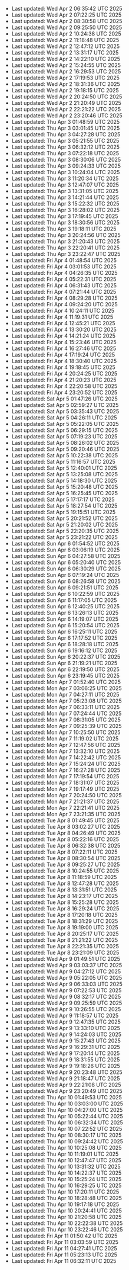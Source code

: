 
- Last updated: Wed Apr  2 06:35:42 UTC 2025
- Last updated: Wed Apr  2 07:22:25 UTC 2025
- Last updated: Wed Apr  2 08:30:58 UTC 2025
- Last updated: Wed Apr  2 09:25:50 UTC 2025
- Last updated: Wed Apr  2 10:24:38 UTC 2025
- Last updated: Wed Apr  2 11:18:48 UTC 2025
- Last updated: Wed Apr  2 12:47:12 UTC 2025
- Last updated: Wed Apr  2 13:31:17 UTC 2025
- Last updated: Wed Apr  2 14:22:10 UTC 2025
- Last updated: Wed Apr  2 15:24:55 UTC 2025
- Last updated: Wed Apr  2 16:29:53 UTC 2025
- Last updated: Wed Apr  2 17:19:53 UTC 2025
- Last updated: Wed Apr  2 18:31:36 UTC 2025
- Last updated: Wed Apr  2 19:18:15 UTC 2025
- Last updated: Wed Apr  2 20:24:50 UTC 2025
- Last updated: Wed Apr  2 21:20:49 UTC 2025
- Last updated: Wed Apr  2 22:21:22 UTC 2025
- Last updated: Wed Apr  2 23:20:46 UTC 2025
- Last updated: Thu Apr  3 01:48:59 UTC 2025
- Last updated: Thu Apr  3 03:01:45 UTC 2025
- Last updated: Thu Apr  3 04:27:28 UTC 2025
- Last updated: Thu Apr  3 05:21:55 UTC 2025
- Last updated: Thu Apr  3 06:32:12 UTC 2025
- Last updated: Thu Apr  3 07:22:18 UTC 2025
- Last updated: Thu Apr  3 08:30:06 UTC 2025
- Last updated: Thu Apr  3 09:24:33 UTC 2025
- Last updated: Thu Apr  3 10:24:04 UTC 2025
- Last updated: Thu Apr  3 11:20:34 UTC 2025
- Last updated: Thu Apr  3 12:47:07 UTC 2025
- Last updated: Thu Apr  3 13:31:05 UTC 2025
- Last updated: Thu Apr  3 14:21:44 UTC 2025
- Last updated: Thu Apr  3 15:22:32 UTC 2025
- Last updated: Thu Apr  3 16:28:02 UTC 2025
- Last updated: Thu Apr  3 17:19:45 UTC 2025
- Last updated: Thu Apr  3 18:30:56 UTC 2025
- Last updated: Thu Apr  3 19:18:11 UTC 2025
- Last updated: Thu Apr  3 20:24:56 UTC 2025
- Last updated: Thu Apr  3 21:20:43 UTC 2025
- Last updated: Thu Apr  3 22:20:41 UTC 2025
- Last updated: Thu Apr  3 23:22:47 UTC 2025
- Last updated: Fri Apr  4 01:48:54 UTC 2025
- Last updated: Fri Apr  4 03:01:53 UTC 2025
- Last updated: Fri Apr  4 04:26:35 UTC 2025
- Last updated: Fri Apr  4 05:22:31 UTC 2025
- Last updated: Fri Apr  4 06:31:43 UTC 2025
- Last updated: Fri Apr  4 07:21:44 UTC 2025
- Last updated: Fri Apr  4 08:29:28 UTC 2025
- Last updated: Fri Apr  4 09:24:20 UTC 2025
- Last updated: Fri Apr  4 10:24:11 UTC 2025
- Last updated: Fri Apr  4 11:19:31 UTC 2025
- Last updated: Fri Apr  4 12:45:21 UTC 2025
- Last updated: Fri Apr  4 13:30:20 UTC 2025
- Last updated: Fri Apr  4 14:21:24 UTC 2025
- Last updated: Fri Apr  4 15:23:46 UTC 2025
- Last updated: Fri Apr  4 16:27:46 UTC 2025
- Last updated: Fri Apr  4 17:19:24 UTC 2025
- Last updated: Fri Apr  4 18:30:40 UTC 2025
- Last updated: Fri Apr  4 19:18:45 UTC 2025
- Last updated: Fri Apr  4 20:24:25 UTC 2025
- Last updated: Fri Apr  4 21:20:23 UTC 2025
- Last updated: Fri Apr  4 22:20:58 UTC 2025
- Last updated: Fri Apr  4 23:20:52 UTC 2025
- Last updated: Sat Apr  5 01:47:26 UTC 2025
- Last updated: Sat Apr  5 02:59:27 UTC 2025
- Last updated: Sat Apr  5 03:35:43 UTC 2025
- Last updated: Sat Apr  5 04:26:11 UTC 2025
- Last updated: Sat Apr  5 05:22:05 UTC 2025
- Last updated: Sat Apr  5 06:29:15 UTC 2025
- Last updated: Sat Apr  5 07:19:23 UTC 2025
- Last updated: Sat Apr  5 08:26:02 UTC 2025
- Last updated: Sat Apr  5 09:20:46 UTC 2025
- Last updated: Sat Apr  5 10:22:38 UTC 2025
- Last updated: Sat Apr  5 11:16:57 UTC 2025
- Last updated: Sat Apr  5 12:40:01 UTC 2025
- Last updated: Sat Apr  5 13:25:08 UTC 2025
- Last updated: Sat Apr  5 14:18:30 UTC 2025
- Last updated: Sat Apr  5 15:20:48 UTC 2025
- Last updated: Sat Apr  5 16:25:45 UTC 2025
- Last updated: Sat Apr  5 17:17:17 UTC 2025
- Last updated: Sat Apr  5 18:27:54 UTC 2025
- Last updated: Sat Apr  5 19:15:51 UTC 2025
- Last updated: Sat Apr  5 20:21:52 UTC 2025
- Last updated: Sat Apr  5 21:20:02 UTC 2025
- Last updated: Sat Apr  5 22:20:35 UTC 2025
- Last updated: Sat Apr  5 23:21:22 UTC 2025
- Last updated: Sun Apr  6 01:54:52 UTC 2025
- Last updated: Sun Apr  6 03:06:19 UTC 2025
- Last updated: Sun Apr  6 04:27:58 UTC 2025
- Last updated: Sun Apr  6 05:20:40 UTC 2025
- Last updated: Sun Apr  6 06:30:29 UTC 2025
- Last updated: Sun Apr  6 07:19:24 UTC 2025
- Last updated: Sun Apr  6 08:26:58 UTC 2025
- Last updated: Sun Apr  6 09:21:51 UTC 2025
- Last updated: Sun Apr  6 10:22:59 UTC 2025
- Last updated: Sun Apr  6 11:17:05 UTC 2025
- Last updated: Sun Apr  6 12:40:25 UTC 2025
- Last updated: Sun Apr  6 13:26:13 UTC 2025
- Last updated: Sun Apr  6 14:19:07 UTC 2025
- Last updated: Sun Apr  6 15:20:54 UTC 2025
- Last updated: Sun Apr  6 16:25:11 UTC 2025
- Last updated: Sun Apr  6 17:17:52 UTC 2025
- Last updated: Sun Apr  6 18:28:18 UTC 2025
- Last updated: Sun Apr  6 19:16:12 UTC 2025
- Last updated: Sun Apr  6 20:22:37 UTC 2025
- Last updated: Sun Apr  6 21:19:21 UTC 2025
- Last updated: Sun Apr  6 22:19:50 UTC 2025
- Last updated: Sun Apr  6 23:19:45 UTC 2025
- Last updated: Mon Apr  7 01:52:40 UTC 2025
- Last updated: Mon Apr  7 03:06:25 UTC 2025
- Last updated: Mon Apr  7 04:27:11 UTC 2025
- Last updated: Mon Apr  7 05:23:08 UTC 2025
- Last updated: Mon Apr  7 06:33:11 UTC 2025
- Last updated: Mon Apr  7 07:24:44 UTC 2025
- Last updated: Mon Apr  7 08:31:05 UTC 2025
- Last updated: Mon Apr  7 09:25:39 UTC 2025
- Last updated: Mon Apr  7 10:25:50 UTC 2025
- Last updated: Mon Apr  7 11:19:02 UTC 2025
- Last updated: Mon Apr  7 12:47:56 UTC 2025
- Last updated: Mon Apr  7 13:32:10 UTC 2025
- Last updated: Mon Apr  7 14:22:42 UTC 2025
- Last updated: Mon Apr  7 15:24:24 UTC 2025
- Last updated: Mon Apr  7 16:27:28 UTC 2025
- Last updated: Mon Apr  7 17:19:54 UTC 2025
- Last updated: Mon Apr  7 18:31:07 UTC 2025
- Last updated: Mon Apr  7 19:17:49 UTC 2025
- Last updated: Mon Apr  7 20:24:50 UTC 2025
- Last updated: Mon Apr  7 21:21:37 UTC 2025
- Last updated: Mon Apr  7 22:21:41 UTC 2025
- Last updated: Mon Apr  7 23:21:35 UTC 2025
- Last updated: Tue Apr  8 01:49:45 UTC 2025
- Last updated: Tue Apr  8 03:02:27 UTC 2025
- Last updated: Tue Apr  8 04:26:49 UTC 2025
- Last updated: Tue Apr  8 05:22:16 UTC 2025
- Last updated: Tue Apr  8 06:32:38 UTC 2025
- Last updated: Tue Apr  8 07:22:11 UTC 2025
- Last updated: Tue Apr  8 08:30:54 UTC 2025
- Last updated: Tue Apr  8 09:25:27 UTC 2025
- Last updated: Tue Apr  8 10:24:55 UTC 2025
- Last updated: Tue Apr  8 11:18:59 UTC 2025
- Last updated: Tue Apr  8 12:47:28 UTC 2025
- Last updated: Tue Apr  8 13:31:51 UTC 2025
- Last updated: Tue Apr  8 14:23:17 UTC 2025
- Last updated: Tue Apr  8 15:25:28 UTC 2025
- Last updated: Tue Apr  8 16:29:24 UTC 2025
- Last updated: Tue Apr  8 17:20:18 UTC 2025
- Last updated: Tue Apr  8 18:31:29 UTC 2025
- Last updated: Tue Apr  8 19:19:00 UTC 2025
- Last updated: Tue Apr  8 20:25:17 UTC 2025
- Last updated: Tue Apr  8 21:21:22 UTC 2025
- Last updated: Tue Apr  8 22:21:35 UTC 2025
- Last updated: Tue Apr  8 23:21:09 UTC 2025
- Last updated: Wed Apr  9 01:49:51 UTC 2025
- Last updated: Wed Apr  9 03:03:37 UTC 2025
- Last updated: Wed Apr  9 04:27:12 UTC 2025
- Last updated: Wed Apr  9 05:22:05 UTC 2025
- Last updated: Wed Apr  9 06:33:03 UTC 2025
- Last updated: Wed Apr  9 07:22:53 UTC 2025
- Last updated: Wed Apr  9 08:32:17 UTC 2025
- Last updated: Wed Apr  9 09:25:59 UTC 2025
- Last updated: Wed Apr  9 10:26:55 UTC 2025
- Last updated: Wed Apr  9 11:18:57 UTC 2025
- Last updated: Wed Apr  9 12:47:35 UTC 2025
- Last updated: Wed Apr  9 13:33:10 UTC 2025
- Last updated: Wed Apr  9 14:24:03 UTC 2025
- Last updated: Wed Apr  9 15:27:43 UTC 2025
- Last updated: Wed Apr  9 16:29:31 UTC 2025
- Last updated: Wed Apr  9 17:20:14 UTC 2025
- Last updated: Wed Apr  9 18:31:55 UTC 2025
- Last updated: Wed Apr  9 19:18:26 UTC 2025
- Last updated: Wed Apr  9 20:23:48 UTC 2025
- Last updated: Wed Apr  9 21:18:47 UTC 2025
- Last updated: Wed Apr  9 22:21:08 UTC 2025
- Last updated: Wed Apr  9 23:20:49 UTC 2025
- Last updated: Thu Apr 10 01:49:53 UTC 2025
- Last updated: Thu Apr 10 03:03:00 UTC 2025
- Last updated: Thu Apr 10 04:27:00 UTC 2025
- Last updated: Thu Apr 10 05:22:44 UTC 2025
- Last updated: Thu Apr 10 06:32:34 UTC 2025
- Last updated: Thu Apr 10 07:22:52 UTC 2025
- Last updated: Thu Apr 10 08:30:17 UTC 2025
- Last updated: Thu Apr 10 09:24:42 UTC 2025
- Last updated: Thu Apr 10 10:25:08 UTC 2025
- Last updated: Thu Apr 10 11:19:01 UTC 2025
- Last updated: Thu Apr 10 12:47:47 UTC 2025
- Last updated: Thu Apr 10 13:31:32 UTC 2025
- Last updated: Thu Apr 10 14:22:37 UTC 2025
- Last updated: Thu Apr 10 15:25:24 UTC 2025
- Last updated: Thu Apr 10 16:29:25 UTC 2025
- Last updated: Thu Apr 10 17:20:11 UTC 2025
- Last updated: Thu Apr 10 18:28:48 UTC 2025
- Last updated: Thu Apr 10 19:17:18 UTC 2025
- Last updated: Thu Apr 10 20:24:41 UTC 2025
- Last updated: Thu Apr 10 21:20:58 UTC 2025
- Last updated: Thu Apr 10 22:22:38 UTC 2025
- Last updated: Thu Apr 10 23:22:46 UTC 2025
- Last updated: Fri Apr 11 01:50:42 UTC 2025
- Last updated: Fri Apr 11 03:03:59 UTC 2025
- Last updated: Fri Apr 11 04:27:41 UTC 2025
- Last updated: Fri Apr 11 05:23:13 UTC 2025
- Last updated: Fri Apr 11 06:32:11 UTC 2025
